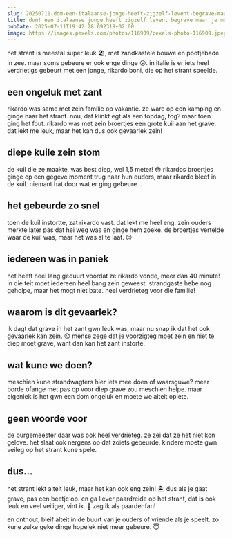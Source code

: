 ```yaml
---
slug: 20250711-dom-een-italaanse-jonge-heeft-zigzelf-levent-begrave-maar-je-moet-dus-aleen-dode-begrave
title: dom! een italaanse jonge heeft zigzelf levent begrave maar je moet dus aleen dode begrave
pubDate: 2025-07-11T19:42:28.092319+02:00
image: https://images.pexels.com/photos/116909/pexels-photo-116909.jpeg
---
```

het strant is meestal super leuk 🏖, met zandkastele bouwe en pootjebade in zee. maar soms gebeure er ook enge dinge 😲. in italie is er iets heel verdrietigs gebeurt met een jonge, rikardo boni, die op het strant speelde.

## een ongeluk met zant
rikardo was same met zein familie op vakantie. ze ware op een kamping en ginge naar het strant. nou, dat klinkt egt als een topdag, tog? maar toen ging het fout. rikardo was met zein broertjes een grote kuil aan het grave. dat lekt me leuk, maar het kan dus ook gevaarlek zein!

## diepe kuile zein stom
de kuil die ze maakte, was best diep, wel 1,5 meter! 😳 rikardos broertjes ginge op een gegeve moment trug naar hun ouders, maar rikardo bleef in de kuil. niemant hat door wat er ging gebeure...

## het gebeurde zo snel
toen de kuil instortte, zat rikardo vast. dat lekt me heel eng. zein ouders merkte later pas dat hei weg was en ginge hem zoeke. de broertjes vertelde waar de kuil was, maar het was al te laat. 😔

## iedereen was in paniek
het heeft heel lang geduurt voordat ze rikardo vonde, meer dan 40 minute! in die teit moet iedereen heel bang zein geweest. strandgaste hebe nog geholpe, maar het mogt niet bate. heel verdrieteg voor die familie!

## waarom is dit gevaarlek?
ik dagt dat grave in het zant gwn leuk was, maar nu snap ik dat het ook gevaarlek kan zein. 😟 mense zege dat je voorzigteg moet zein en niet te diep moet grave, want dan kan het zant instorte.

## wat kune we doen?
meschien kune strandwagters hier iets mee doen of waarsguwe? meer borde ofange met pas op voor diep grave zou meschien helpe. maar eigenlek is het gwn een dom ongeluk en moete we alteit oplete.

## geen woorde voor
de burgemeester daar was ook heel verdrieteg. ze zei dat ze het niet kon gelove. het slaat ook nergens op dat zoiets gebeurde. kindere moete gwn veileg op het strant kune spele.

## dus...
het strant lekt alteit leuk, maar het kan ook eng zein! 🏝 dus als je gaat grave, pas een beetje op. en ga liever paardreide op het strant, dat is ook leuk en veel veiliger, vint ik. 🐴 zeg ik als paardenfan! 

en onthout, bleif alteit in de buurt van je ouders of vriende als je speelt. zo kune zulke geke dinge hopelek niet meer gebeure. 😇
